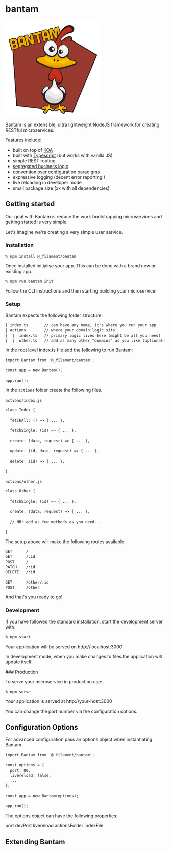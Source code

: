# bantam

<img src="https://raw.githubusercontent.com/FilamentSolutions/bantam/master/logo/logo.png" width="300">

Bantam is an extensible, ultra lightweight NodeJS framework for creating RESTful microservices.

Features include:
- built on top of [KOA](https://github.com/koajs/koa)
- built with [Typescript](https://github.com/microsoft/TypeScript) (but works with vanilla JS)
- simple REST routing
- [segregated business logic](https://en.wikipedia.org/wiki/Separation_of_concerns)
- [convention over configuration](https://en.wikipedia.org/wiki/Convention_over_configuration) paradigms
- expressive logging (decent error reporting!)
- live reloading in developer mode
- small package size (xx with all dependencies)

## Getting started

Our goal with Bantam is reduce the work bootstrapping microservices and getting started is very simple.

Let's imagine we're creating a very simple user service.

### Installation

```
% npm install @_filament/bantam
```

Once installed initialise your app. This can be done with a brand new or existing app.

```
% npm run bantam init
```

Follow the CLI instructions and then starting building your microservice!

### Setup

Bantam expects the following folder structure:

```
| index.ts       // can have any name, it's where you run your app
| actions        // where your domain logic sits
|  |  index.ts   // primary logic lives here (might be all you need)
|  |  other.ts   // add as many other "domains" as you like (optional)
```

In the root level index.ts file add the following to run Bantam:

```
import Bantam from '@_filament/bantam';

const app = new Bantam();

app.run();
```

In the `actions` folder create the following files.

`actions/index.js`
```
class Index {

  fetchAll: () => { ... },

  fetchSingle: (id) => { ... },

  create: (data, request) => { ... },

  update: (id, data, request) => { ... },

  delete: (id) => { ... },

}
```

`actions/other.js`
```
class Other {

  fetchSingle: (id) => { ... },

  create: (data, request) => { ... },

  // NB: add as few methods as you need...

}
```

The setup above will make the following routes available:

```
GET      /
GET      /:id
POST     /
PATCH    /:id
DELETE   /:id

GET      /other/:id
POST     /other
```

And that's you ready to go!

### Development

If you have followed the standard installation, start the development server with:

```
% npm start
```

Your application will be served on http://localhost:3000

In development mode, when you make changes to files the application will update itself.

### Production

To serve your microservice in production use:

```
% npm serve
```

Your application is served at http://your-host:3000

You can change the port number via the configuration options.

## Configuration Options

For advanced configuration pass an options object when instantiating Bantam.

```
import Bantam from '@_filament/bantam';

const options = {
  port: 80,
  livereload: false,
  ...
};

const app = new Bantam(options);

app.run();
```

The options object can have the following properties:

port
devPort
livereload
actionsFolder
indexFile

## Extending Bantam
